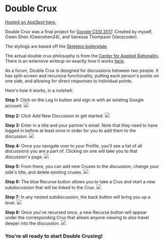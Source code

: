 # Double Crux

[Hosted on AppSpot here.](http://double-crux.appspot.com/)

Double Crux was a final project for [Google CSSI 2017](https://edu.google.com/resources/programs/computer-science-summer-institute/). Created by myself, Owen Shen (Owenshen24), and Vanessa Thompson (Vanzcoder).

The stylings are based off the [Skeleton boilerplate](https://github.com/dhg/Skeleton#colophon).

The actual double crux philosophy is from the [Center for Applied Rationality](http://rationality.org/). There is an extensive writeup on exactly how it works [here](http://rationality.org/resources/updates/2016/double-crux).

As a forum, Double Crux is designed for discussions between two people. It has split-screen and recursive functionality, putting each person's points on one side, and allowing for direct responses to individual points.

Here's how it works, in a nutshell:

**Step 1:** Click on the Log In button and sign in with an existing Google account.
![](http://double-crux.appspot.com/images/Screenshot%201.png)


**Step 2:** Click Add New Discussion to get started.
![](http://double-crux.appspot.com/images/Screenshot%202.png)


**Step 3:** Enter in a title and your partner's email. Note that they need to have logged in before at least once in order for you to add them to the discussion.
![](http://double-crux.appspot.com/images/Screenshot%203.png)


**Step 4:** Once you navigate over to your Profile, you'll see a list of all discussions you are a part of. Clicking on one will take you to that discussion's page.
![](http://double-crux.appspot.com/images/Screenshot%204.png)


**Step 5:** From there, you can add new Cruxes to the discussion, change your side's title, and delete existing cruxes.
![](http://double-crux.appspot.com/images/Screenshot%205.png)


**Step 6:** The blue Recurse button allows you to take a Crux and start a new subdiscussion that will be linked to the Crux.
![](http://double-crux.appspot.com/images/Screenshot%206.png)


**Step 7:** In any nested subdiscussion, the back button will bring you up a level.
![](http://double-crux.appspot.com/images/Screenshot%207.png)


**Step 8:** Once you've recursed once, a new Recurse button will appear under the corresponding Crux that allows anyone viewing to also travel deeper into the discussion.
![](http://double-crux.appspot.com/images/Screenshot%208.png)


### You're all ready to start Double Cruxing!
